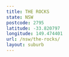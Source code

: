 ```yaml
---
title: THE ROCKS
state: NSW
postcode: 2795
latitude: -33.820797
longitude: 149.474401
url: /nsw/the-rocks/
layout: suburb
---
```

